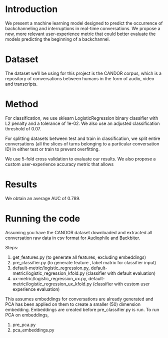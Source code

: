 # Introduction
We present a machine learning model designed to predict the occurrence of backchanneling and interruptions in real-time conversations. We propose a new, more relevant user-experience metric that could better evaluate the models predicting the beginning of a backchannel.

# Dataset
The dataset we’ll be using for this project is the CANDOR corpus, which is a repository of conversations between humans in the form of audio, video and transcripts.

# Method
For classification, we use sklearn LogisticRegression binary classifier with L2 penalty and a tolerance of 1e-02. We also use an adjusted classification threshold of 0.07.

For splitting datasets between test and train in
classification, we split entire conversations (all the slices of turns belonging to a particular conversation ID) in either test or train to prevent overfitting.

We use 5-fold cross validation to evaluate our
results. We also propose a custom user-experience accuracy metric that allows 

# Results
We obtain an average AUC of 0.789.

# Running the code
Assuming you have the CANDOR dataset downloaded and extracted all conversation raw data in csv format for Audiophile and Backbiter.

Steps:
1. get_features.py (to generate all features, excluding embeddings)
2. pre_classifier.py (to generate feature , label matrix for classifier input)
3. default-metric/logistic_regression.py, default-metric/logistic_regression_kfold.py (classifier with default evaluation)
4. ux-metric/logistic_regression_ux.py, default-metric/logistic_regression_ux_kfold.py (classifier with custom user experience evaluation)

This assumes embeddings for conversations are already generated and PCA has been applied on them to create a smaller (50) dimension embedding.
Embeddings are created before pre_classifier.py is run.
To run PCA on embeddings,
1. pre_pca.py
2. pca_embeddings.py